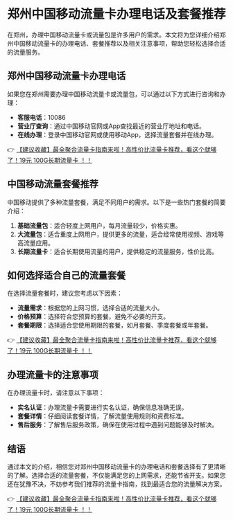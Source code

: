 # 郑州中国移动流量卡办理电话及套餐推荐

在郑州，办理中国移动流量卡或流量包是许多用户的需求。本文将为您详细介绍郑州中国移动流量卡的办理电话、套餐推荐以及相关注意事项，帮助您轻松选择合适的流量服务。

## 郑州中国移动流量卡办理电话

如果您在郑州需要办理中国移动流量卡或流量包，可以通过以下方式进行咨询和办理：

- **客服电话**：10086
- **营业厅查询**：通过中国移动官网或App查找最近的营业厅地址和电话。
- **在线办理**：登录中国移动官网或使用移动App，选择流量套餐并在线办理。

👉 [【建议收藏】最全聚合流量卡指南来啦！高性价比流量卡推荐，看这个就够了！19元 100G长期流量卡 ！！](https://bit.ly/Liuliangka)

## 中国移动流量套餐推荐

中国移动提供了多种流量套餐，满足不同用户的需求。以下是一些热门套餐的简要介绍：

1. **基础流量包**：适合轻度上网用户，每月流量较少，价格实惠。
2. **大流量包**：适合重度上网用户，提供更多的流量，适合经常使用视频、游戏等高流量应用。
3. **长期流量卡**：适合长期使用流量的用户，提供稳定的流量服务，性价比高。

## 如何选择适合自己的流量套餐

在选择流量套餐时，建议您考虑以下因素：

- **流量需求**：根据您的上网习惯，选择合适的流量大小。
- **价格预算**：选择符合您预算的套餐，避免不必要的开支。
- **套餐期限**：选择适合您使用期限的套餐，如月套餐、季度套餐或年套餐。

👉 [【建议收藏】最全聚合流量卡指南来啦！高性价比流量卡推荐，看这个就够了！19元 100G长期流量卡 ！！](https://bit.ly/Liuliangka)

## 办理流量卡的注意事项

在办理流量卡时，请注意以下事项：

- **实名认证**：办理流量卡需要进行实名认证，确保信息准确无误。
- **套餐详情**：仔细阅读套餐详情，了解流量使用规则和资费标准。
- **售后服务**：了解售后服务政策，确保在使用过程中遇到问题能够及时解决。

## 结语

通过本文的介绍，相信您对郑州中国移动流量卡的办理电话和套餐选择有了更清晰的了解。选择合适的流量套餐，不仅能满足您的上网需求，还能节省开支。如果您还在犹豫不决，不妨参考我们推荐的流量卡指南，找到最适合您的流量解决方案。

👉 [【建议收藏】最全聚合流量卡指南来啦！高性价比流量卡推荐，看这个就够了！19元 100G长期流量卡 ！！](https://bit.ly/Liuliangka)